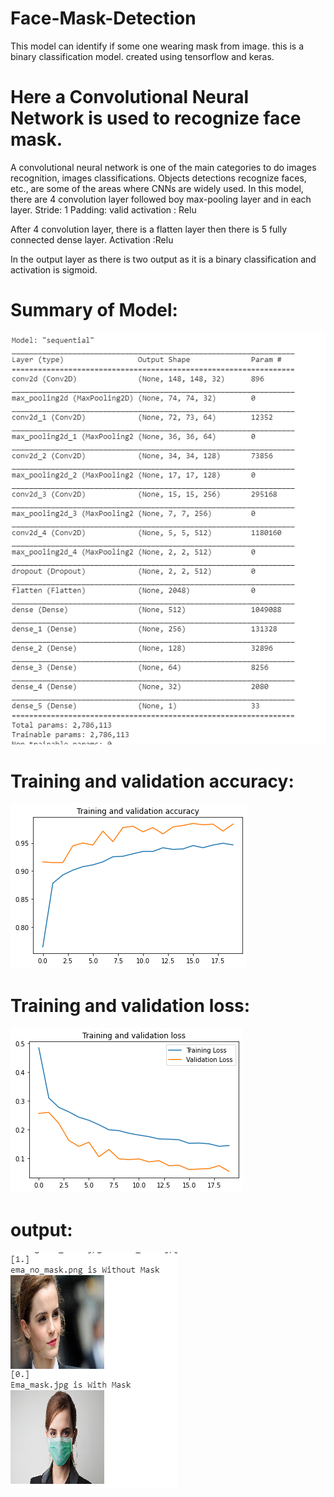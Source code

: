 # Face-Mask-Detection
This model can identify if some one wearing mask from image. 
this is a binary classification model. created using tensorflow and keras.

# Here  a Convolutional Neural Network is used to recognize face mask.

A convolutional neural network is one of the main categories to do images recognition, images classifications. Objects detections recognize faces, etc., are some of the areas where CNNs are widely used. 
In this model, there are 4 convolution layer followed boy max-pooling layer and in each layer. 
Stride: 1
Padding: valid 
activation : Relu

After 4 convolution layer, there is a flatten layer then there is 5 fully connected dense layer.
Activation :Relu

In the output layer as there is two output as it is a binary classification and activation is sigmoid.

# Summary of Model:
![Summary of Model](https://github.com/rakib1521/Face-Mask-Detection/blob/master/model.PNG)

# Training and validation accuracy:
![accuracy](https://github.com/rakib1521/Face-Mask-Detection/blob/master/Training%20and%20validation%20accuracy.png)

# Training and validation loss:
![loss](https://github.com/rakib1521/Face-Mask-Detection/blob/master/Training%20and%20validation%20loss.png)

# output:
  ![result](https://github.com/rakib1521/Face-Mask-Detection/blob/master/result.PNG)

